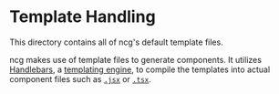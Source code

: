# Template Handling

This directory contains all of ncg's default template files.

ncg makes use of template files to generate components. It utilizes [Handlebars](handlebars), a [templating engine](template-engine), to compile the templates into actual component files such as [`.jsx`](jsx) or [`.tsx`](tsx).

<!-- URLs -->

[handlebars]: https://handlebarsjs.com/
[template-engine]: https://en.wikipedia.org/wiki/Web_template_system
[jsx]: https://react.dev/learn/writing-markup-with-jsx
[tsx]: https://react.dev/learn/typescript#typescript-with-react-components
